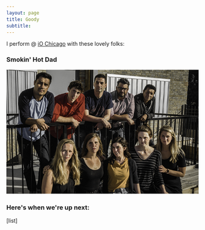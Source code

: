 ```yaml
---
layout: page
title: Goody
subtitle: 
---
```


I perform @ [iO Chicago](http://www.ioimprov.com/)  with these lovely folks:

### Smokin' Hot Dad

![SHD](/img/shd.jpg)

### Here's when we're up next:
[list]
